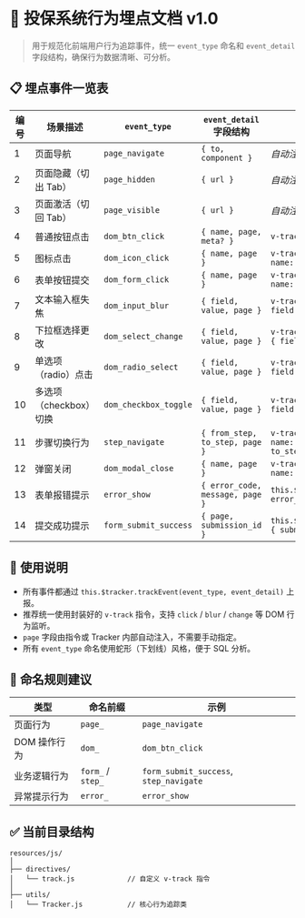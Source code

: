 # 🧾 投保系统行为埋点文档 v1.0

> 用于规范化前端用户行为追踪事件，统一 `event_type` 命名和 `event_detail` 字段结构，确保行为数据清晰、可分析。

## 📋 埋点事件一览表

| 编号 | 场景描述             | `event_type`           | `event_detail` 字段结构                         | 使用示例                                                                                                             |
|------|----------------------|------------------------|--------------------------------------------------|------------------------------------------------------------------------------------------------------------------|
| 1 | 页面导航             | `page_navigate`        | `{ to, component }`                              | *自动注入*                                                                                                           |
| 2 | 页面隐藏（切出 Tab） | `page_hidden`          | `{ url }`                                        | *自动注入*                                                                                                           |
| 3 | 页面激活（切回 Tab） | `page_visible`         | `{ url }`                                        | *自动注入*                                                                                                           |
| 4 | 普通按钮点击         | `dom_btn_click`        | `{ name, page, meta? }`                          | `v-track:click="{ name: 'submit_step1' }"`                                                                       |
| 5 | 图标点击             | `dom_icon_click`       | `{ name, page }`                                 | `v-track:click="{ event_type: 'dom_icon_click', name: 'close_modal' }"`                                          |
| 6 | 表单按钮提交         | `dom_form_click`       | `{ name, page }`                                 | `v-track:click="{ event_type: 'dom_form_click', name: 'submit_enrollment' }"`                                    |
| 7 | 文本输入框失焦       | `dom_input_blur`       | `{ field, value, page }`                         | `v-track:blur="{ name: 'input_email', meta: { field: 'email', value: formData.email } }"`                        |
| 8 | 下拉框选择更改       | `dom_select_change`    | `{ field, value, page }`                         | `v-track:change="{ name: 'select_school', meta: { field: 'school', value: formData.school } }"`                  |
| 9 | 单选项（radio）点击  | `dom_radio_select`     | `{ field, value, page }`                         | `v-track:click="{ name: 'select_plan', meta: { field: 'plan', value: 'premium' } }"`                             |
| 10 | 多选项（checkbox）切换 | `dom_checkbox_toggle`  | `{ field, value, page }`                         | `v-track:change="{ name: 'agree_terms', meta: { field: 'terms', value: true } }"`                                |
| 11 | 步骤切换行为       | `step_navigate`        | `{ from_step, to_step, page }`                   | `v-track:click="{ event_type: 'step_navigate', name: 'step1_to_step2', meta: { from_step: '1', to_step: '2' } }"` |
| 12 | 弹窗关闭           | `dom_modal_close`      | `{ name, page }`                                 | `v-track:click="{ event_type: 'dom_modal_close', name: 'close_terms_popup' }"`                                   |
| 13 | 表单报错提示       | `error_show`           | `{ error_code, message, page }`                  | `this.$tracker.trackEvent('error_show', { error_code: 'E001', message: 'Invalid phone' })`                       |
| 14 | 提交成功提示       | `form_submit_success`  | `{ page, submission_id }`                        | `this.$tracker.trackEvent('form_submit_success', { submission_id: 'abc123' })`                                   |

## 🔧 使用说明

- 所有事件都通过 `this.$tracker.trackEvent(event_type, event_detail)` 上报。
- 推荐统一使用封装好的 `v-track` 指令，支持 `click` / `blur` / `change` 等 DOM 行为监听。
- `page` 字段由指令或 Tracker 内部自动注入，不需要手动指定。
- 所有 `event_type` 命名使用蛇形（下划线）风格，便于 SQL 分析。

## 📌 命名规则建议

| 类型             | 命名前缀           | 示例               |
|------------------|--------------------|--------------------|
| 页面行为         | `page_`            | `page_navigate`    |
| DOM 操作行为     | `dom_`             | `dom_btn_click`    |
| 业务逻辑行为     | `form_` / `step_`  | `form_submit_success`, `step_navigate` |
| 异常提示行为     | `error_`           | `error_show`       |

## ✅ 当前目录结构

```
resources/js/
│
├── directives/
│   └── track.js             // 自定义 v-track 指令
│
├── utils/
│   └── Tracker.js           // 核心行为追踪类
```
